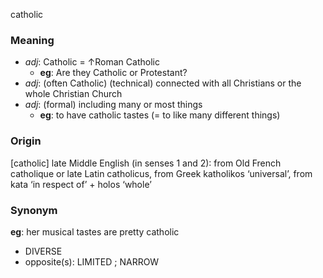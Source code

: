 catholic
### Meaning
+ _adj_: Catholic = ↑Roman Catholic
	+ __eg__: Are they Catholic or Protestant?
+ _adj_: (often Catholic) (technical) connected with all Christians or the whole Christian Church
+ _adj_: (formal) including many or most things
	+ __eg__: to have catholic tastes (= to like many different things)

### Origin

[catholic] late Middle English (in senses 1 and 2): from Old French catholique or late Latin catholicus, from Greek katholikos ‘universal’, from kata ‘in respect of’ + holos ‘whole’

### Synonym

__eg__: her musical tastes are pretty catholic

+ DIVERSE
+ opposite(s): LIMITED ; NARROW


